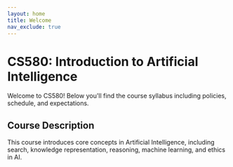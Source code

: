 ```yaml
---
layout: home
title: Welcome
nav_exclude: true
---
```


# CS580: Introduction to Artificial Intelligence

Welcome to CS580! Below you'll find the course syllabus including policies, schedule, and expectations.

## Course Description
This course introduces core concepts in Artificial Intelligence, including search, knowledge representation, reasoning, machine learning, and ethics in AI.
